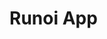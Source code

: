 <html>  
<head>   
<title> Runoi App </title>  
</head>  
<h1>Runoi App</h1>
<script>  
function getRandomRunos() {  
//declare an array to store the images  
var randomImage = new Array();  
  
//insert the URL of images in array  
runos[0] = "https://creirwy-moribrannos.github.io/images/adgarman.jpg";  
runos[1] = "https://creirwy-moribrannos.github.io/images/epos.jpg";  
runos[2] = "https://creirwy-moribrannos.github.io/images/cridion.jpg";  
runos[3] = "https://creirwy-moribrannos.github.io/images/iagis.jpg";
}
  </head>
  </html>